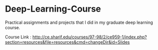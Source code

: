 # Deep-Learning-Course
Practical assignments and projects that I did in my graduate deep learning course.



Course Link : http://ce.sharif.edu/courses/97-98/2/ce959-1/index.php?section=resources&file=resources&cmd=changeDir&id=Slides
